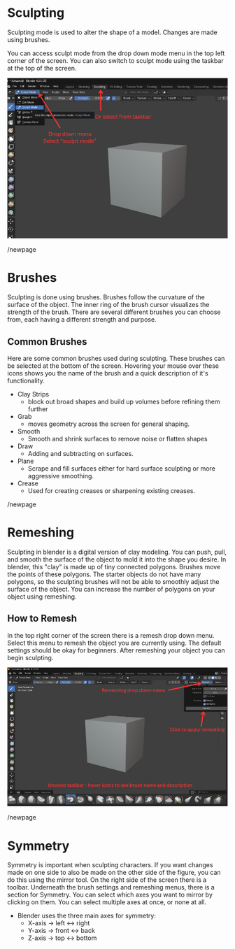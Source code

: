 # Sculpting
Sculpting mode is used to alter the shape of a model. Changes are made using brushes.

You can access sculpt mode from the drop down mode menu in the top left corner of the screen. You can also switch to sculpt mode using the taskbar at the top of the screen.

![*ArrowsPointingToLocationOfSculptModeSelection*](images/SelectSculptMode.png)

/newpage

# Brushes
Sculpting is done using brushes. Brushes follow the curvature of the surface of the object. The inner ring of the brush cursor visualizes the strength of the brush. There are several different brushes you can choose from, each having a different strength and purpose. 

## Common Brushes
Here are some common brushes used during sculpting. These brushes can be selected at the bottom of the screen. Hovering your mouse over these icons shows you the name of the brush and a quick description of it's functionality.
- Clay Strips
  -  block out broad shapes and build up volumes before refining them further
- Grab
  - moves geometry across the screen for general shaping.
- Smooth
  - Smooth and shrink surfaces to remove noise or flatten shapes
- Draw
  - Adding and subtracting on surfaces.
- Plane
  - Scrape and fill surfaces either for hard surface sculpting or more aggressive smoothing.
- Crease 
  - Used for creating creases or sharpening existing creases.

/newpage

# Remeshing
Sculpting in blender is a digital version of clay modeling. You can push, pull, and smooth the surface of the object to mold it into the shape you desire. In blender, this "clay" is made up of tiny connected polygons. Brushes move the points of these polygons. The starter objects do not have many polygons, so the sculpting brushes will not be able to smoothly adjust the surface of the object. You can increase the number of polygons on your object using remeshing. 

## How to Remesh
In the top right corner of the screen there is a remesh drop down menu. Select this menu to remesh the object you are currently using. The default settings should be okay for beginners. After remeshing your object you can begin sculpting.

![*ArrowsPointingToBrushesLocationandRemeshingMenu*](images/BrushesAndRemeshing.png)

/newpage
  
# Symmetry
Symmetry is important when sculpting characters. If you want changes made on one side to also be made on the other side of the figure, you can do this using the mirror tool. On the right side of the screen there is a toolbar. Underneath the brush settings and remeshing menus, there is a section for Symmetry. You can select which axes you want to mirror by clicking on them. You can select multiple axes at once, or none at all. 
- Blender uses the three main axes for symmetry:
  - X-axis -> left ↔ right 
  - Y-axis -> front ↔ back
  - Z-axis -> top ↔ bottom
 
